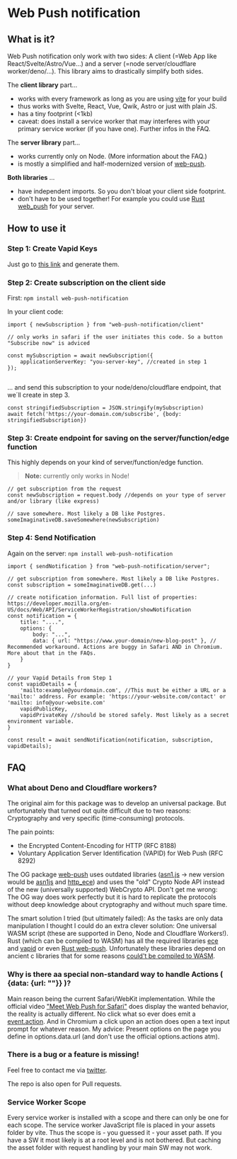 # Web Push notification

## What is it?

Web Push notification only work with two sides: A client (=Web App like React/Svelte/Astro/Vue...) and a server (=node server/cloudflare worker/deno/...). This library aims to drastically simplify both sides.

The **client library** part...

- works with every framework as long as you are using [vite](https://vitejs.dev) for your build
- thus works with Svelte, React, Vue, Qwik, Astro or just with plain JS.
- has a tiny footprint (<1kb)
- caveat: does install a service worker that may interferes with your primary service worker (if you have one). Further infos in the FAQ.

The **server library** part...

- works currently only on Node. (More information about the FAQ.)
- is mostly a simplified and half-modernized version of [web-push](https://www.npmjs.com/package/web-push).

**Both libraries** ...

- have independent imports. So you don't bloat your client side footprint.
- don't have to be used together! For example you could use [Rust web_push](https://docs.rs/web-push/latest/web_push/) for your server.


## How to use it

### Step 1: Create Vapid Keys

Just go to [this link](https://www.stephane-quantin.com/en/tools/generators/vapid-keys) and generate them. 


### Step 2: Create subscription on the client side

First:
`npm install web-push-notification`

In your client code:

```
import { newSubscription } from "web-push-notification/client"

// only works in safari if the user initiates this code. So a button "Subscribe now" is adviced 

const mySubscription = await newSubscription({
    applicationServerKey: "you-server-key", //created in step 1
});


```

... and send this subscription to your node/deno/cloudflare endpoint, that we´ll create in step 3.

```
const stringifiedSubscription = JSON.stringify(mySubscription)
await fetch('https://your-domain.com/subscribe', {body: stringifiedSubscription})

```


### Step 3: Create endpoint for saving on the server/function/edge function

This highly depends on your kind of server/function/edge function.

> **Note:** currently only works in Node!

```
// get subscription from the request
const newSubscription = request.body //depends on your type of server and/or library (like express)

// save somewhere. Most likely a DB like Postgres.
someImaginativeDB.saveSomewhere(newSubscription)

```


### Step 4: Send Notification
Again on the server: 
`npm install web-push-notification`


```
import { sendNotification } from "web-push-notification/server";

// get subscription from somewhere. Most likely a DB like Postgres.
const subscription = someImaginativeDB.get(...)

// create notification information. Full list of properties: https://developer.mozilla.org/en-US/docs/Web/API/ServiceWorkerRegistration/showNotification
const notification = {
    title: "....",
    options: {
        body: "...",
        data: { url: "https://www.your-domain/new-blog-post" }, // Recommended workaround. Actions are buggy in Safari AND in Chromium. More about that in the FAQs. 
    }
}

// your Vapid Details from Step 1
const vapidDetails = {
    'mailto:example@yourdomain.com', //This must be either a URL or a 'mailto:' address. For example: 'https://your-website.com/contact' or 'mailto: info@your-website.com'
    vapidPublicKey, 
    vapidPrivateKey //should be stored safely. Most likely as a secret environment variable.
}

const result = await sendNotification(notification, subscription, vapidDetails);

```


## FAQ

### What about Deno and Cloudflare workers?

The original aim for this package was to develop an universal package. But unfortunately that turned out quite difficult due to two reasons: Cryptography and very specific (time-consuming) protocols. 

The pain points:
- the Encrypted Content-Encoding for HTTP (RFC 8188)
- Voluntary Application Server Identification (VAPID) for Web Push (RFC 8292)

The OG package [web-push](https://www.npmjs.com/package/web-push) uses outdated libraries ([asn1.js](https://www.npmjs.com/package/asn1.js/v/4.10.1) -> new version would be [asn1js](https://www.npmjs.com/package/asn1js) and [http_ece](https://www.npmjs.com/package/http_ece)) and uses the "old" Crypto Node API instead of the new (universally supported) WebCrypto API. 
Don't get me wrong: The OG way does work perfectly but it is hard to replicate the protocols without deep knowledge about cryptography and without much spare time.

The smart solution I tried (but ultimately failed):
As the tasks are only data manipulation I thought I could do an extra clever solution: One universal WASM script (these are supported in Deno, Node and Cloudflare Workers!).
Rust (which can be compiled to WASM) has all the required libraries [ece](https://crates.io/crates/ece) and [vapid](https://docs.rs/vapid/latest/vapid/) or even [Rust web-push](https://crates.io/crates/web-push). Unfortunately these libraries depend on ancient c libraries that for some reasons [could't be compiled to WASM](https://github.com/sfackler/rust-openssl/issues/1016).
 
### Why is there aa special non-standard way to handle Actions ( {data: {url: ""}} )?

Main reason being the current Safari/WebKit implementation. While the official video ["Meet Web Push for Safari"](https://developer.apple.com/videos/play/wwdc2022/10098/) does display the wanted behavior, the reality is actually different. No click what so ever does emit a [event.action](https://developer.apple.com/forums/thread/726793).
And in Chromium a click upon an action does open a text input prompt for whatever reason. 
My advice: Present options on the page you define in options.data.url (and don't use the official options.actions atm).


### There is a bug or a feature is missing!

Feel free to contact me via [twitter](https://twitter.com/LeonFeron).

The repo is also open for Pull requests.

### Service Worker Scope

Every service worker is installed with a scope and there can only be one for each scope. 
The service worker JavaScript file is placed in your assets folder by vite. Thus the scope is - you guessed it - your asset path. 
If you have a SW it most likely is at a root level and is not bothered. But caching the asset folder with request handling by your main SW may not work.
 